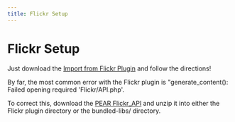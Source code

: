 ```yaml
---
title: Flickr Setup
---
```


# Flickr Setup

Just download the [Import from Flickr Plugin](http://spartacus.s9y.org/cvs/additional_plugins/serendipity_event_flickr.zip) and follow the directions!

By far, the most common error with the Flickr plugin is "generate\_content(): Failed opening required 'Flickr/API.php'.

To correct this, download the [PEAR Flickr\_API](http://code.iamcal.com/php/flickr/readme.htm) and unzip it into either the Flickr plugin directory or the bundled-libs/ directory.
